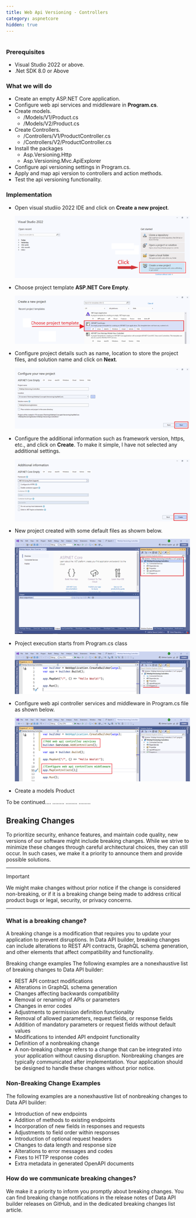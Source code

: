 ```yaml
---
title: Web Api Versioning - Controllers
category: aspnetcore
hidden: true
---
```

# 

### Prerequisites
- Visual Studio 2022 or above.
- .Net SDK 8.0 or Above

### What we will do
- Create an empty ASP.NET Core application.
- Configure web api services and middleware in **Program.cs**.
- Create models.
	- /Models/V1/Product.cs
	- /Models/V2/Product.cs
- Create Controllers.
	- /Controllers/V1/ProductController.cs
	- /Controllers/V2/ProductController.cs
- Install the packages
	- Asp.Versioning.Http
	- Asp.Versioning.Mvc.ApiExplorer
- Configure api versioning settings in Program.cs.
- Apply and map api version to controllers and action methods.
- Test the api versioning functionality.

### Implementation
- Open visual studiio 2022 IDE and click on **Create a new project**. 

  ![Create a new project](/assets/img/versioning/controllers/1-open-vs-create-project-VS2022.png)
- Choose project template **ASP.NET Core Empty**.

	![Choose project template](/assets/img/versioning/controllers/2-choose-project-template.png)
- Configure project details such as name, location to store the project files, and solution name and click on **Next**.

  ![Configure project details](/assets/img/versioning/controllers/3-configure-project.png)
- Configure the additional information such as framework version, https, etc., and click on **Create**. To make it simple, I have not selected any additional settings.

  ![Configure project additional info](/assets/img/versioning/controllers/4-configure-project-additional-info.png)
  
- New project created with some default files as showm below.

    ![New project and files](/assets/img/versioning/controllers/5-new-project.png)
	
- Project execution starts from Program.cs class

    ![Program.cs file](/assets/img/versioning/controllers/6-program-cs-default.png)
	
- Configure web api controller services and middleware in Program.cs file as shown below.
	
	![Configure controllers services and middleware](/assets/img/versioning/controllers/7-configure-web-api-controllers-program-cs.png)
	
- Create a models Product

<style>

.code{
	background-color: #f0f0f0;
	font-size: 14px;
	padding: 10px;
	margin: 10px;
	border-radius: 10px;
	color: #000;
}

.highlight {
   font-weight: bold;
   font-size: 15px;
   background-color: #f0f0f0;
}

</style>
To be continued....
........
........
........

## Breaking Changes
To prioritize security, enhance features, and maintain code quality, new versions of our software might include breaking changes. While we strive to minimize these changes through careful architectural choices, they can still occur. In such cases, we make it a priority to announce them and provide possible solutions.

***
Important

We might make changes without prior notice if the change is considered non-breaking, or if it is a breaking change being made to address critical product bugs or legal, security, or privacy concerns.
***

### What is a breaking change?
A breaking change is a modification that requires you to update your application to prevent disruptions. In Data API builder, breaking changes can include alterations to REST API contracts, GraphQL schema generation, and other elements that affect compatibility and functionality.

Breaking change examples
The following examples are a nonexhaustive list of breaking changes to Data API builder:

- REST API contract modifications
- Alterations in GraphQL schema generation
- Changes affecting backwards compatibility
- Removal or renaming of APIs or parameters
- Changes in error codes
- Adjustments to permission definition functionality
- Removal of allowed parameters, request fields, or response fields
- Addition of mandatory parameters or request fields without default values
- Modifications to intended API endpoint functionality
- Definition of a nonbreaking change
- A non-breaking change refers to a change that can be integrated into your application without causing disruption. Nonbreaking changes are typically communicated after implementation. Your application should be designed to handle these changes without prior notice.

### Non-Breaking Change Examples
The following examples are a nonexhaustive list of nonbreaking changes to Data API builder:

- Introduction of new endpoints
- Addition of methods to existing endpoints
- Incorporation of new fields in responses and requests
- Adjustments to field order within responses
- Introduction of optional request headers
- Changes to data length and response size
- Alterations to error messages and codes
- Fixes to HTTP response codes
- Extra metadata in generated OpenAPI documents

### How do we communicate breaking changes?
We make it a priority to inform you promptly about breaking changes. You can find breaking change notifications in the release notes of Data API builder releases on GitHub, and in the dedicated breaking changes list article.